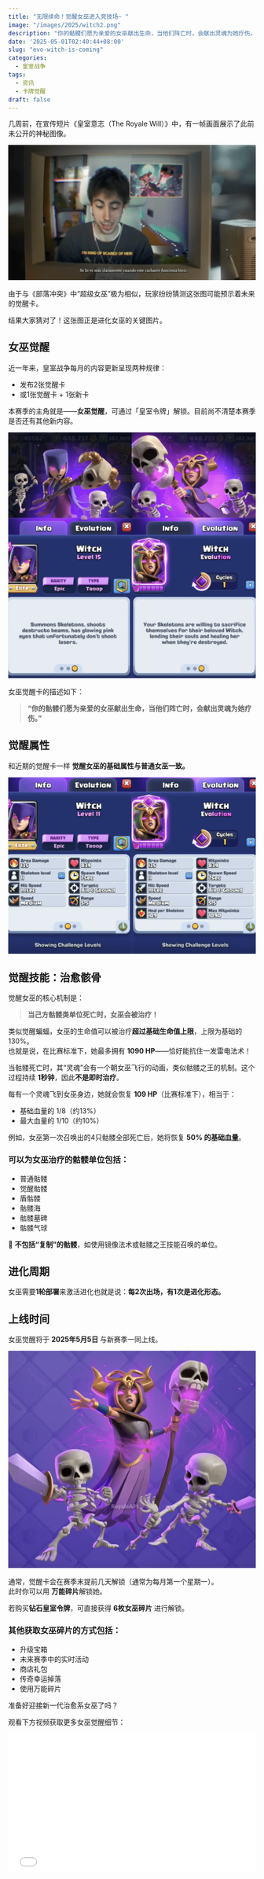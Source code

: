 ```yaml
---
title: "无限续命！觉醒女巫进入竞技场~ "
image: "/images/2025/witch2.png"
description: "你的骷髅们愿为亲爱的女巫献出生命，当他们阵亡时，会献出灵魂为她疗伤。"
date: '2025-05-01T02:40:44+08:00'
slug: "evo-witch-is-coming"
categories:
  - 皇室战争
tags:
  - 资讯
  - 卡牌觉醒
draft: false
---
```



几周前，在宣传短片《皇室意志（The Royale Will）》中，有一帧画面展示了此前未公开的神秘图像。

![](witch1.png)  

由于与《部落冲突》中“超级女巫”极为相似，玩家纷纷猜测这张图可能预示着未来的觉醒卡。

结果大家猜对了！这张图正是进化女巫的关键图片。



## 女巫觉醒

近一年来，皇室战争每月的内容更新呈现两种规律：

- 发布2张觉醒卡  
- 或1张觉醒卡 + 1张新卡  

本赛季的主角就是——**女巫觉醒**，可通过「皇室令牌」解锁。目前尚不清楚本赛季是否还有其他新内容。


![](witch3.png)  

女巫觉醒卡的描述如下：

> **“你的骷髅们愿为亲爱的女巫献出生命，当他们阵亡时，会献出灵魂为她疗伤。”**



## 觉醒属性

和近期的觉醒卡一样  **觉醒女巫的基础属性与普通女巫一致。**


![](witch4.png)  



## 觉醒技能：治愈骸骨

觉醒女巫的核心机制是：

> **当己方骷髅类单位死亡时，女巫会被治疗！**

类似觉醒蝙蝠，女巫的生命值可以被治疗**超过基础生命值上限**，上限为基础的 130%。  
也就是说，在比赛标准下，她最多拥有 **1090 HP**——恰好能抗住一发雷电法术！

当骷髅死亡时，其“灵魂”会有一个朝女巫飞行的动画，类似骷髅之王的机制。这个过程持续 **1秒钟**，因此**不是即时治疗**。

每有一个灵魂飞到女巫身边，她就会恢复 **109 HP**（比赛标准下），相当于：

- 基础血量的 1/8（约13%）  
- 最大血量的 1/10（约10%）

例如，女巫第一次召唤出的4只骷髅全部死亡后，她将恢复 **50% 的基础血量**。

### 可以为女巫治疗的骷髅单位包括：

- 普通骷髅  
- 觉醒骷髅  
- 盾骷髅 
- 骷髅海
- 骷髅墓碑
- 骷髅气球

🚫 **不包括“复制”的骷髅**，如使用镜像法术或骷髅之王技能召唤的单位。


## 进化周期

女巫需要**1轮部署**来激活进化也就是说：**每2次出场，有1次是进化形态。**



## 上线时间

女巫觉醒将于 **2025年5月5日** 与新赛季一同上线。


![](witch5.png)  

通常，觉醒卡会在赛季末提前几天解锁（通常为每月第一个星期一）。  
此时你可以用 **万能碎片**解锁她。

若购买**钻石皇室令牌**，可直接获得 **6枚女巫碎片** 进行解锁。

### 其他获取女巫碎片的方式包括：

- 升级宝箱
- 未来赛季中的实时活动 
- 商店礼包
- 传奇幸运掉落
- 使用万能碎片



准备好迎接新一代治愈系女巫了吗？

观看下方视频获取更多女巫觉醒细节：  

<div style="width: 100%;">
  <div style="position: relative; width: 100%; padding-bottom: 56.25%; height: 0; overflow: hidden;">

<iframe width="100%" width="100%" height="100%" style="position: absolute; top: 0; left: 0; border: 0;" src="//player.bilibili.com/player.html?isOutside=true&aid=114421938520102&bvid=BV1LcGmz3Ed8&cid=29697050690&p=1" title="皇室战争新卡牌刺客首领登场" frameborder="0" allow="accelerometer; autoplay; clipboard-write; encrypted-media; gyroscope; picture-in-picture; web-share" referrerpolicy="strict-origin-when-cross-origin" allowfullscreen></iframe>
  </div>
</div>
